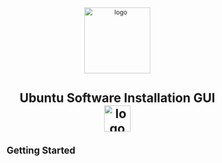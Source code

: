 <!-- PROJECT LOGO -->
<br />
<p align="center">
  <a>
    <img src="https://linuxx.info/wp-content/uploads/2019/04/eac0630b6c4cc9d1b3c1dae9e775f4e9-1.png" alt="logo" width="150" height="150"/>
  </a>
  <h1 align="center">Ubuntu Software Installation GUI <img align="center" src="https://telegra.ph/file/3898bdbce63b2dbd6bde9.gif" alt="logo" width="60" height="60"/></h1>

## Getting Started

